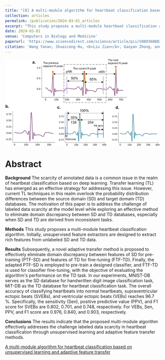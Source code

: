 ```yaml
---
title: "[8] A multi-module algorithm for heartbeat classification based on unsupervised learning and adaptive feature transfer"
collection: articles
permalink: /publication/2024-03-01_articles
excerpt: "This study proposes a multi-module heartbeat classification algorithm. Initially, unsupervised feature extractors are designed to extract rich features from unlabeled SD and TD data.<br/><br/><img src='/images/CIBM.jpg'><br/>"
date: 2024-03-01
venue: 'Computers in Biology and Medicine'
paperurl: 'https://www.sciencedirect.com/science/article/pii/S0893608024006841?via%3Dihub' 
citation: 'Wang Yanan, Shuaicong Hu, <b>Liu Jian</b>, Gaoyan Zhong, and Cuiwei Yang. "A multi-module algorithm for heartbeat classification based on unsupervised learning and adaptive feature transfer." Computers in Biology and Medicine 170 (2024): 108072.'
---
```


![](/images/CIBM.jpg)

Abstract
==========
**Background**
The scarcity of annotated data is a common issue in the realm of heartbeat classification based on deep learning. Transfer learning (TL) has emerged as an effective strategy for addressing this issue. However, current TL techniques in this realm overlook the probability distribution differences between the source domain (SD) and target domain (TD) databases. The motivation of this paper is to address the challenge of labeled data scarcity at the model level while exploring an effective method to eliminate domain discrepancy between SD and TD databases, especially when SD and TD are derived from inconsistent tasks.

**Methods**
This study proposes a multi-module heartbeat classification algorithm. Initially, unsupervised feature extractors are designed to extract rich features from unlabeled SD and TD data. 

**Results**
Subsequently, a novel adaptive transfer method is proposed to effectively eliminate domain discrepancy between features of SD for pre-training (PTF-SD) and features of TD for fine-tuning (FTF-TD). Finally, the adapted PTF-SD is employed to pre-train a designed classifier, and FTF-TD is used for classifier fine-tuning, with the objective of evaluating the algorithm's performance on the TD task. In our experiments, MNIST-DB serves as the SD database for handwritten digit image classification task, MIT-DB as the TD database for heartbeat classification task. The overall accuracy of classifying heartbeats into normal heartbeats, supraventricular ectopic beats (SVEBs), and ventricular ectopic beats (VEBs) reaches 96.7 %. Specifically, the sensitivity (Sen), positive predictive value (PPV), and F1 score for SVEBs are 0.802, 0.701, and 0.748, respectively. For VEBs, Sen, PPV, and F1 score are 0.976, 0.840, and 0.903, respectively.

**Conclusions**
The results indicate that the proposed multi-module algorithm effectively addresses the challenge labeled data scarcity in heartbeat classification through unsupervised learning and adaptive feature transfer methods.

<dl>
	<script type="text/javascript" src="//cdn.plu.mx/widget-details.js"></script>
	<a href="https://plu.mx/plum/a/?doi= 10.1016/j.compbiomed.2024.108072" class="plumx-details" data-site="plum" data-hide-when-empty="true">A multi-module algorithm for heartbeat classification based on unsupervised learning and adaptive feature transfer</a>
</dl>

<dl>
	<script type="text/javascript" src="https://d1bxh8uas1mnw7.cloudfront.net/assets/embed.js"></script><div class="altmetric-embed" data-badge-type="donut" data-altmetric-id="159566645"></div>
</dl>
